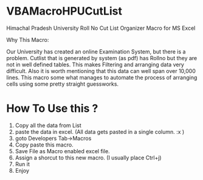VBAMacroHPUCutList
==================

Himachal Pradesh University Roll No Cut List Organizer Macro for MS Excel

Why This Macro:

Our University has created an online Examination System, but there is a problem. Cutlist that is generated by system (as pdf) has Rollno but they are not in well defined tables. This makes Filtering and arranging data very difficult. Also it is worth mentioning that this data can well span over 10,000 lines.
This macro some what manages to automate the process of arranging cells using some pretty straight guessworks.

How To Use this ?
=================

1. Copy all the data from List
2. paste the data in excel. (All data gets pasted in a single column. :x )
3. goto Developers Tab->Macros
4. Copy paste this macro.
5. Save File as Macro enabled excel file.
6. Assign a shorcut to this new macro. (I usually place Ctrl+j)
7. Run it
8. Enjoy
